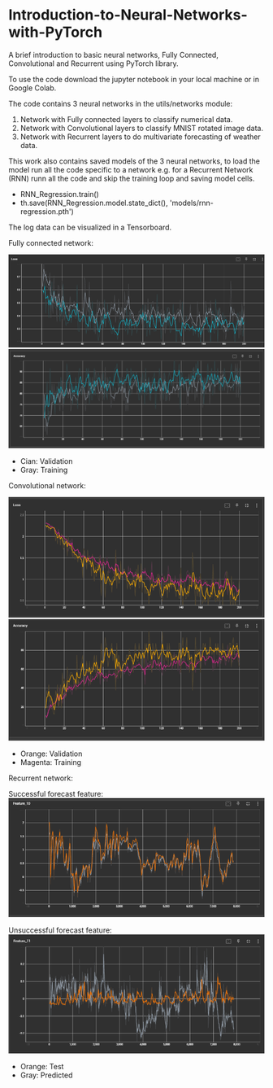 # Introduction-to-Neural-Networks-with-PyTorch
A brief introduction to basic neural networks, Fully Connected, Convolutional and Recurrent using PyTorch library.

To use the code download the jupyter notebook in your local machine or in Google Colab.

The code contains 3 neural networks in the utils/networks module:
1. Network with Fully connected layers to classify numerical data.
2. Network with Convolutional layers to classify MNIST rotated image data.
3. Network with Recurrent layers to do multivariate forecasting of weather data.

This work also contains saved models of the 3 neural networks, to load the model run all the code specific to a network e.g. for a Recurrent Network (RNN) runn all the code and skip the training loop and saving model cells.
- RNN_Regression.train()
- th.save(RNN_Regression.model.state_dict(), 'models/rnn-regression.pth')

The log data can be visualized in a Tensorboard.

Fully connected network:

![Alt text](https://github.com/vcadillog/Introduction-to-Neural-Networks-with-PyTorch/blob/main/images/DNN_loss.png)
![Alt text](https://github.com/vcadillog/Introduction-to-Neural-Networks-with-PyTorch/blob/main/images/DNN_acc.png)

- Cian: Validation 
- Gray: Training 

Convolutional network:

![Alt text](https://github.com/vcadillog/Introduction-to-Neural-Networks-with-PyTorch/blob/main/images/CNN_loss.png)
![Alt text](https://github.com/vcadillog/Introduction-to-Neural-Networks-with-PyTorch/blob/main/images/CNN_acc.png)

- Orange: Validation
- Magenta: Training

Recurrent network:

Successful forecast feature:
![Alt text](https://github.com/vcadillog/Introduction-to-Neural-Networks-with-PyTorch/blob/main/images/RNN_f10.png)

Unsuccessful forecast feature:
![Alt text](https://github.com/vcadillog/Introduction-to-Neural-Networks-with-PyTorch/blob/main/images/RNN_f11.png)

- Orange: Test
- Gray: Predicted

 
